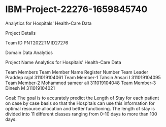 # IBM-Project-22276-1659845740

Analytics for Hospitals' Health-Care Data

Project Details

Team ID	PNT2022TMID27276

Domain	Data Analytics

Project Name	Analytics for Hospitals' Health-Care Data

Team Members
Team Member	   Name	                Register Number
Team Leader  	 Praddep rajal	      311019104061
Team Member-1	 Tahsin Ansari I	    311019104095
Team Member-2	 Mohammed sameer ali  311019104048
Team Member-3	 Dinesh M	            311019104021

Goal:
The goal is to accurately predict the Length of Stay for each patient on case by case basis so that the Hospitals can use this information for optimal resource allocation and better functioning. The length of stay is divided into 11 different classes ranging from 0-10 days to more than 100 days.
